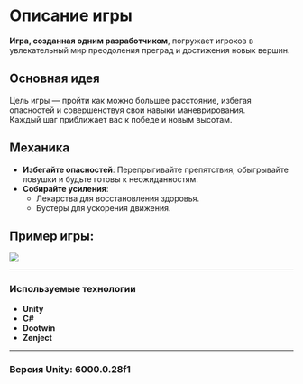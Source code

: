 # Описание игры

**Игра, созданная одним разработчиком**, погружает игроков в увлекательный мир преодоления преград и достижения новых вершин.

## Основная идея
Цель игры — пройти как можно большее расстояние, избегая опасностей и совершенствуя свои навыки маневрирования.  
Каждый шаг приближает вас к победе и новым высотам.

## Механика
- **Избегайте опасностей**: Перепрыгивайте препятствия, обыгрывайте ловушки и будьте готовы к неожиданностям.
- **Собирайте усиления**:
  - Лекарства для восстановления здоровья.
  - Бустеры для ускорения движения.

## Пример игры:

![](https://github.com/esoji1/RunnerUnity6/blob/master/ReadmeAssets/Runner%202025-01-02%2021-27-53%20(online-video-cutter.com).gif?raw=true)

---

### Используемые технологии
- **Unity**
- **C#**
- **Dootwin**
- **Zenject**

---

### Версия Unity: 6000.0.28f1
